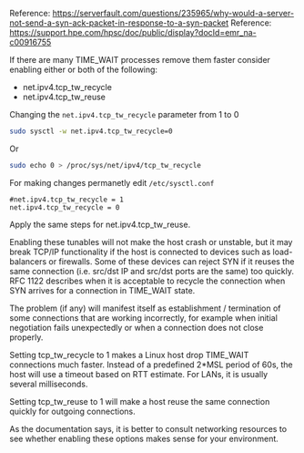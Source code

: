 <!-- TITLE: SYN without SYN/ACK -->
<!-- SUBTITLE: Setting for a webserver with big transactionality -->

Reference: https://serverfault.com/questions/235965/why-would-a-server-not-send-a-syn-ack-packet-in-response-to-a-syn-packet
Reference: https://support.hpe.com/hpsc/doc/public/display?docId=emr_na-c00916755


If there are many TIME_WAIT processes remove them faster consider enabling either or both of the following:


* net.ipv4.tcp_tw_recycle
* net.ipv4.tcp_tw_reuse
						 


Changing the `net.ipv4.tcp_tw_recycle` parameter from 1 to 0


```sh
sudo sysctl -w net.ipv4.tcp_tw_recycle=0
```

Or

```sh
sudo echo 0 > /proc/sys/net/ipv4/tcp_tw_recycle
```

For making changes permanetly  edit `/etc/sysctl.conf`


```text
#net.ipv4.tcp_tw_recycle = 1
net.ipv4.tcp_tw_recycle = 0
```


Apply the same steps for net.ipv4.tcp_tw_reuse.



Enabling these tunables will not make the host crash or unstable, but it may break TCP/IP functionality if the host is connected to devices such as load-balancers or firewalls.  Some of these devices can reject SYN if it reuses the same connection (i.e. src/dst IP and src/dst ports are the same) too quickly.  RFC 1122 describes when it is acceptable to recycle the connection when SYN arrives for a connection in TIME_WAIT state. 

The problem (if any) will manifest itself as establishment / termination of some connections that are working incorrectly, for example when initial negotiation fails unexpectedly or when a connection does not close properly. 

Setting tcp_tw_recycle to 1 makes a Linux host drop TIME_WAIT connections much faster.  Instead of a predefined 2*MSL period of 60s, the host will use a timeout based on RTT estimate.  For LANs, it is usually several milliseconds.

Setting tcp_tw_reuse to 1 will make a host reuse the same connection quickly for outgoing connections. 

As the documentation says, it is better to consult networking resources to see whether enabling these options makes sense for your environment.


